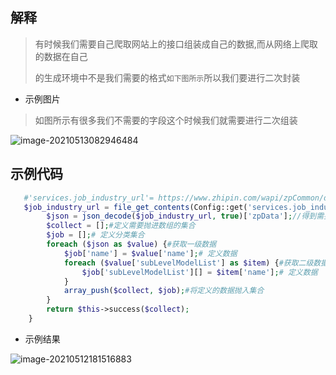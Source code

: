 ##  解释

> 有时候我们需要自己爬取网站上的接口组装成自己的数据,而从网络上爬取的数据在自己
>
> 的生成环境中不是我们需要的格式`如下图所示`所以我们要进行二次封装

- 示例图片

> 如图所示有很多我们不需要的字段这个时候我们就需要进行二次组装

![image-20210513082946484](https://gitee.com/yaolliuyang/blogImages/raw/master/blogImages/image-20210513082946484.png)

## 示例代码

```php
   #'services.job_industry_url'= https://www.zhipin.com/wapi/zpCommon/data/position.json 一条爬取的json数据
   $job_industry_url = file_get_contents(Config::get('services.job_industry_url'));#获取数据
        $json = json_decode($job_industry_url, true)['zpData'];//得到需要组转过的数据
        $collect = [];#定义需要抛进数组的集合
        $job = [];# 定义分类集合
        foreach ($json as $value) {#获取一级数据
            $job['name'] = $value['name'];# 定义数据
            foreach ($value['subLevelModelList'] as $item) {#获取二级数据
                $job['subLevelModelList'][] = $item['name'];# 定义数据
            }
            array_push($collect, $job);#将定义的数据抛入集合
        }
        return $this->success($collect);
    }
```

- 示例结果

![image-20210512181516883](https://gitee.com/yaolliuyang/blogImages/raw/master/blogImages/image-20210512181516883.png)